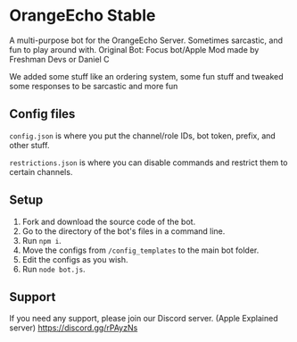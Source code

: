 # OrangeEcho Stable
A multi-purpose bot for the OrangeEcho Server. Sometimes sarcastic, and fun to play around with.
Original Bot: Focus bot/Apple Mod made by Freshman Devs or Daniel C

We added some stuff like an ordering system, some fun stuff and tweaked some responses to be sarcastic and more fun

## Config files
`config.json` is where you put the channel/role IDs, bot token, prefix, and other stuff.

`restrictions.json` is where you can disable commands and restrict them to certain channels.

## Setup

1. Fork and download the source code of the bot.
2. Go to the directory of the bot's files in a command line.
3. Run `npm i`.
4. Move the configs from `/config_templates` to the main bot folder.
5. Edit the configs as you wish.
6. Run `node bot.js`.

## Support

If you need any support, please join our Discord server. (Apple Explained server)
https://discord.gg/rPAyzNs
